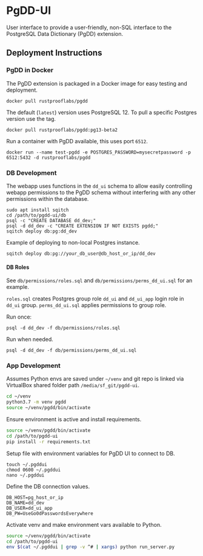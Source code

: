 # PgDD-UI

User interface to provide a user-friendly, non-SQL interface to the PostgreSQL Data Dictionary (PgDD) extension.

## Deployment Instructions

### PgDD in Docker

The PgDD extension is packaged in a Docker image
for easy testing and deployment.

```
docker pull rustprooflabs/pgdd
```

The default (`latest`) version uses PostgreSQL 12.
To pull a specific Postgres version use the tag.

```
docker pull rustprooflabs/pgdd:pg13-beta2
```

Run a container with PgDD available, this uses port `6512`.

```
docker run --name test-pgdd -e POSTGRES_PASSWORD=mysecretpassword -p 6512:5432 -d rustprooflabs/pgdd
```


### DB Development

The webapp uses functions in the `dd_ui` schema to allow
easily controlling webapp permissions to the PgDD schema
without interfering with any other permissions within
the database.

```
sudo apt install sqitch
cd /path/to/pgdd-ui/db
psql -c "CREATE DATABASE dd_dev;"
psql -d dd_dev -c "CREATE EXTENSION IF NOT EXISTS pgdd;"
sqitch deploy db:pg:dd_dev
```

Example of deploying to non-local Postgres instance.

```
sqitch deploy db:pg://your_db_user@db_host_or_ip/dd_dev
```

#### DB Roles

See `db/permissions/roles.sql`
and `db/permissions/perms_dd_ui.sql` for
an example.

`roles.sql` creates Postgres group role `dd_ui` and `dd_ui_app` login role in `dd_ui` group.
`perms_dd_ui.sql` applies permissions to group role.

Run once:

```
psql -d dd_dev -f db/permissions/roles.sql
```

Run when needed.

```
psql -d dd_dev -f db/permissions/perms_dd_ui.sql
```

### App Development

Assumes Python envs are saved under `~/venv` and git repo is
linked via VirtualBox shared folder path `/media/sf_git/pgdd-ui`.


```bash
cd ~/venv
python3.7 -m venv pgdd
source ~/venv/pgdd/bin/activate
```

Ensure environment is active and install requirements.

```bash
source ~/venv/pgdd/bin/activate
cd /path/to/pgdd-ui
pip install -r requirements.txt
```


Setup file with environment variables for PgDD UI to connect to DB.

```
touch ~/.pgddui
chmod 0600 ~/.pgddui
nano ~/.pgddui
```

Define the DB connection values.

```
DB_HOST=pg_host_or_ip
DB_NAME=dd_dev
DB_USER=dd_ui_app
DB_PW=UseGo0dPasswordsEverywhere
```

Activate venv and make environment vars available to Python.

```bash
source ~/venv/pgdd/bin/activate
cd /path/to/pgdd-ui
env $(cat ~/.pgddui | grep -v ^# | xargs) python run_server.py
```

